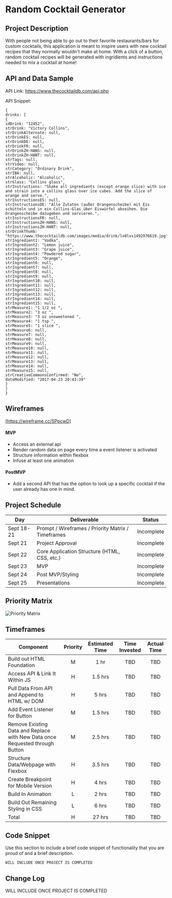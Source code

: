 # Random Cocktail Generator

## Project Description

With people not being able to go out to their favorite restaurants/bars for custom cocktails, this application is meant to inspire users with new cocktail recipes that they normally wouldn't make at home. With a click of a button, random cocktail recipes will be generated with ingridients and instructions needed to mix a cocktail at home!

## API and Data Sample

API Link: https://www.thecocktaildb.com/api.php

API Snippet:
```
{
drinks: [
{
idDrink: "12452",
strDrink: "Victory Collins",
strDrinkAlternate: null,
strDrinkES: null,
strDrinkDE: null,
strDrinkFR: null,
strDrinkZH-HANS: null,
strDrinkZH-HANT: null,
strTags: null,
strVideo: null,
strCategory: "Ordinary Drink",
strIBA: null,
strAlcoholic: "Alcoholic",
strGlass: "Collins glass",
strInstructions: "Shake all ingredients (except orange slice) with ice and strain into a collins glass over ice cubes. Add the slice of orange and serve.",
strInstructionsES: null,
strInstructionsDE: "Alle Zutaten (außer Orangenscheibe) mit Eis schütteln und in ein Collins-Glas über Eiswürfel abseihen. Die Orangenscheibe dazugeben und servieren.",
strInstructionsFR: null,
strInstructionsZH-HANS: null,
strInstructionsZH-HANT: null,
strDrinkThumb: "https://www.thecocktaildb.com/images/media/drink/lx0lvs1492976619.jpg",
strIngredient1: "Vodka",
strIngredient2: "Lemon juice",
strIngredient3: "Grape juice",
strIngredient4: "Powdered sugar",
strIngredient5: "Orange",
strIngredient6: null,
strIngredient7: null,
strIngredient8: null,
strIngredient9: null,
strIngredient10: null,
strIngredient11: null,
strIngredient12: null,
strIngredient13: null,
strIngredient14: null,
strIngredient15: null,
strMeasure1: "1 1/2 oz ",
strMeasure2: "3 oz ",
strMeasure3: "3 oz unsweetened ",
strMeasure4: "1 tsp ",
strMeasure5: "1 slice ",
strMeasure6: null,
strMeasure7: null,
strMeasure8: null,
strMeasure9: null,
strMeasure10: null,
strMeasure11: null,
strMeasure12: null,
strMeasure13: null,
strMeasure14: null,
strMeasure15: null,
strCreativeCommonsConfirmed: "No",
dateModified: "2017-04-23 20:43:39"
}
]
}
```

## Wireframes

[https://wireframe.cc/SPpcwD]


#### MVP 

- Access an external api 
- Render random data on page every time a event listener is activated
- Structure information within flexbox
- Infuse at least one animation

#### PostMVP  

- Add a second API that has the option to look up a specific cocktail if the user already has one in mind.

## Project Schedule

|  Day | Deliverable | Status
|---|---| ---|
|Sept 18-21| Prompt / Wireframes / Priority Matrix / Timeframes | Incomplete
|Sept 21| Project Approval | Incomplete
|Sept 22| Core Application Structure (HTML, CSS, etc.) | Incomplete
|Sept 23| MVP | Incomplete
|Sept 24| Post MVP/Styling | Incomplete
|Sept 25| Presentations | Incomplete

## Priority Matrix

![Priority Matrix](https://lh3.googleusercontent.com/FbjyXJhy76VJRJrk-U0J50v6YaOnX0fSwxUQpL6Q3f1w-OWhX1FXqmZf5UvzWJuBKYb2I32pxA982sYIrlUgm6EndHngus9OBwrLPQGdNdyg49Q2qa_7m1Wadh5fE-4HzQtAC2tnakPNP2G5F0puNG1c4S0I3c5r5lZEz0O2fFkfpCdGE4dvwbldkAPU4ykXGuwSjd_2tlXtmCHeJknv5YebobluiGz-KJu5awNOmPeyDvFkiVNjbLzL7B9HLHfciG8GUKH95fb5bA0_3TdjWKY2gqGNDlpr6WQBR6ZhFdlgGo1AzVmtspIHudiGRgJnUGQeC6ISOgh4ngsJ1Tug9geG2m2uHbTaUbcqV7D4J2VyCB21KKmD3SeuBPorkAe9GWh2ToY3HcmhGE4-BDg0frQRsn3Myk556hOFHbNgX8MxN0VmqazbyDCZRfp7JN11tG-712YlVkQ28w9lk6uogDjncUVMSzPQbn9Bo2phou-2cWqVemf--tgq67holCrM_gp55oyrHkdLRJBWx52ZLm02dJL_SY6eHzyrbzlsqXlCAXQMRrbfViAsfvbEDg0MizlwBy9CJEr6YeSUkEpwA_CD_YNMIXMkpaIn2buMWUxUhzw6Jh8naFKHBjlQvLdXQEzS8ZBAQfha8kgqWHAizo71b3Cf2FXQ260pmviKzuowaSS6P5-1rzBciZGnQQ=w874-h817-no?authuser=0)

## Timeframes

| Component | Priority | Estimated Time | Time Invested | Actual Time |
| --- | :---: |  :---: | :---: | :---: |
| Build out HTML Foundation | M | 1 hr| TBD | TBD |
| Access API & Link It Within JS | H | 1.5 hrs| TBD | TBD |
| Pull Data From API and Append to HTML w/ DOM | H | 5 hrs| TBD | TBD |
| Add Event Listener for Button | M | 1.5 hrs| TBD | TBD |
| Remove Existing Data and Replace with New Data once Requested through Button | M | 2.5 hrs| TBD | TBD |
| Structure Data/Webpage with Flexbox | H | 3.5 hrs| TBD | TBD |
| Create Breakpoint for Mobile Version | H | 4 hrs| TBD | TBD |
| Build In Animation | L | 2 hrs| TBD | TBD |
| Build Out Remaining Styling in CSS | L | 6 hrs| TBD | TBD |
| Total | H | 27 hrs| TBD | TBD |

## Code Snippet

Use this section to include a brief code snippet of functionality that you are proud of and a brief description.  

```
WILL INCLUDE ONCE PROJECT IS COMPLETED
```

## Change Log
WILL INCLUDE ONCE PROJECT IS COMPLETED

